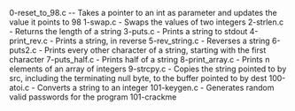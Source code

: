 0-reset_to_98.c -- Takes a pointer to an int as parameter and updates the value it points to 98
1-swap.c - Swaps the values of two integers
2-strlen.c - Returns the length of a string
3-puts.c - Prints a string to stdout
4-print_rev.c - Prints a string, in reverse
5-rev_string.c - Reverses a string
6-puts2.c - Prints every other character of a string, starting with the first character
7-puts_half.c - Prints half of a string
8-print_array.c - Prints n elements of an array of integers
9-strcpy.c - Copies the string pointed to by src, including the terminating null byte, to the buffer pointed to by dest
100-atoi.c - Converts a string to an integer
101-keygen.c - Generates random valid passwords for the program 101-crackme
